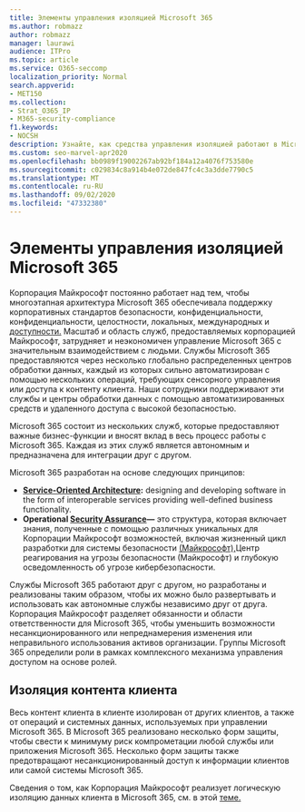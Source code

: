 ```yaml
---
title: Элементы управления изоляцией Microsoft 365
ms.author: robmazz
author: robmazz
manager: laurawi
audience: ITPro
ms.topic: article
ms.service: O365-seccomp
localization_priority: Normal
search.appverid:
- MET150
ms.collection:
- Strat_O365_IP
- M365-security-compliance
f1.keywords:
- NOCSH
description: Узнайте, как средства управления изоляцией работают в Microsoft 365, позволяя службам работать или оставаться автономными по мере необходимости.
ms.custom: seo-marvel-apr2020
ms.openlocfilehash: bb0989f19002267ab92bf184a12a4076f753580e
ms.sourcegitcommit: c029834c8a914b4e072de847fc4c3a3dde7790c5
ms.translationtype: MT
ms.contentlocale: ru-RU
ms.lasthandoff: 09/02/2020
ms.locfileid: "47332380"
---
```

# <a name="microsoft-365-isolation-controls"></a>Элементы управления изоляцией Microsoft 365 

Корпорация Майкрософт постоянно работает над тем, чтобы многоэтапная архитектура Microsoft 365 обеспечивала поддержку корпоративных стандартов безопасности, конфиденциальности, конфиденциальности, целостности, локальных, международных и [доступности.](https://www.microsoft.com/TrustCenter/Compliance?service=Office#Icons) Масштаб и область служб, предоставляемых корпорацией Майкрософт, затрудняет и неэкономичен управление Microsoft 365 с значительным взаимодействием с людьми. Службы Microsoft 365 предоставляются через несколько глобально распределенных центров обработки данных, каждый из которых сильно автоматизирован с помощью нескольких операций, требующих сенсорного управления или доступа к контенту клиента. Наши сотрудники поддерживают эти службы и центры обработки данных с помощью автоматизированных средств и удаленного доступа с высокой безопасностью. 

Microsoft 365 состоит из нескольких служб, которые предоставляют важные бизнес-функции и вносят вклад в весь процесс работы с Microsoft 365. Каждая из этих служб является автономным и предназначена для интеграции друг с другом.

Microsoft 365 разработан на основе следующих принципов:

 - **[Service-Oriented Architecture](https://docs.microsoft.com/previous-versions/aa480021(v=msdn.10)):** designing and developing software in the form of interoperable services providing well-defined business functionality.
 - **Operational [Security Assurance](https://www.microsoft.com/download/details.aspx?id=40872)—** это структура, которая включает знания, полученные с помощью различных уникальных для [](https://technet.microsoft.com/library/dn440717.aspx)Корпорации Майкрософт возможностей, включая жизненный цикл разработки для системы безопасности [(Майкрософт),](https://www.microsoft.com/sdl/default.aspx)Центр реагирования на угрозы безопасности (Майкрософт) и глубокую осведомленность об угрозе кибербезопасности.

Службы Microsoft 365 работают друг с другом, но разработаны и реализованы таким образом, чтобы их можно было развертывать и использовать как автономные службы независимо друг от друга. Корпорация Майкрософт разделяет обязанности и области ответственности для Microsoft 365, чтобы уменьшить возможности несанкционированного или непреднамерения изменения или неправильного использования активов организации. Группы Microsoft 365 определили роли в рамках комплексного механизма управления доступом на основе ролей.

## <a name="customer-content-isolation"></a>Изоляция контента клиента

Весь контент клиента в клиенте изолирован от других клиентов, а также от операций и системных данных, используемых при управлении Microsoft 365. В Microsoft 365 реализовано несколько форм защиты, чтобы свести к минимуму риск компрометации любой службы или приложения Microsoft 365. Несколько форм защиты также предотвращают несанкционированный доступ к информации клиентов или самой системы Microsoft 365.

Сведения о том, как Корпорация Майкрософт реализует логическую изоляцию данных клиента в Microsoft 365, см. в этой [теме.](microsoft-365-tenant-isolation-overview.md)
